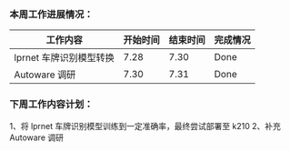 ### 本周工作进展情况：

| 工作内容          | 开始时间 | 结束时间 | 完成情况 |
| ----------------- | -------- | -------- | -------- |
| lprnet 车牌识别模型转换 | 7.28     | 7.30 | Done     |
| Autoware 调研 | 7.30  | 7.31  | Done     |

### 下周工作内容计划：

1、将 lprnet 车牌识别模型训练到一定准确率，最终尝试部署至 k210
2、补充 Autoware 调研

